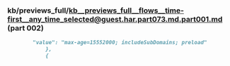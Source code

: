### kb/previews_full/kb__previews_full__flows__time-first__any_time_selected@guest.har.part073.md.part001.md (part 002)

```md
        "value": "max-age=15552000; includeSubDomains; preload"
            },
            {
    
```

```
